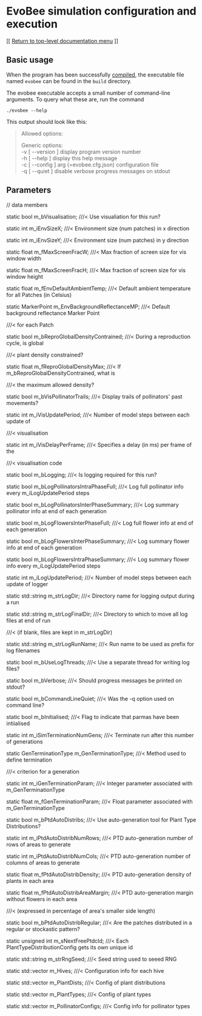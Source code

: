 # EvoBee simulation configuration and execution

[[ [Return to top-level documentation menu](../../README.md) ]]

## Basic usage

When the program has been successfully [compiled](evobee-install.md), the executable file named `evobee` can be found in the `build` directory.

The evobee executable accepts a small number of command-line arguments. To query what these are, run the command

    ./evobee --help

This output should look like this:

>  Allowed options:      
>  
> Generic options:  
> -v [ --version ] display program version number  
> -h [ --help ] display this help message  
> -c [ --config ] arg (=evobee.cfg.json)   configuration file  
> -q [ --quiet ] disable verbose progress messages on   stdout


## Parameters

// data members

static  bool m_bVisualisation; ///< Use visualiation for this run?

static  int m_iEnvSizeX; ///< Environment size (num patches) in x direction

static  int m_iEnvSizeY; ///< Environment size (num patches) in y direction

static  float m_fMaxScreenFracW; ///< Max fraction of screen size for vis window width

static  float m_fMaxScreenFracH; ///< Max fraction of screen size for vis window height

static  float m_fEnvDefaultAmbientTemp; ///< Default ambient temperature for all Patches (in Celsius)

static MarkerPoint m_EnvBackgroundReflectanceMP; ///< Default background reflectance Marker Point

///< for each Patch

static  bool m_bReproGlobalDensityContrained; ///< During a reproduction cycle, is global

///< plant density constrained?

static  float m_fReproGlobalDensityMax; ///< If m_bReproGlobalDensityContrained, what is

///< the maximum allowed density?

static  bool m_bVisPollinatorTrails; ///< Display trails of pollinators' past movements?

static  int m_iVisUpdatePeriod; ///< Number of model steps between each update of

///< visualisation

static  int m_iVisDelayPerFrame; ///< Specifies a delay (in ms) per frame of the

///< visualisation code

static  bool m_bLogging; ///< Is logging required for this run?

static  bool m_bLogPollinatorsIntraPhaseFull; ///< Log full pollinator info every m_iLogUpdatePeriod steps

static  bool m_bLogPollinatorsInterPhaseSummary; ///< Log summary pollinator info at end of each generation

static  bool m_bLogFlowersInterPhaseFull; ///< Log full flower info at end of each generation

static  bool m_bLogFlowersInterPhaseSummary; ///< Log summary flower info at end of each generation

static  bool m_bLogFlowersIntraPhaseSummary; ///< Log summary flower info every m_iLogUpdatePeriod steps

static  int m_iLogUpdatePeriod; ///< Number of model steps between each update of logger

static  std::string m_strLogDir; ///< Directory name for logging output during a run

static  std::string m_strLogFinalDir; ///< Directory to which to move all log files at end of run

///< (if blank, files are kept in m_strLogDir)

static  std::string m_strLogRunName; ///< Run name to be used as prefix for log filenames

static  bool m_bUseLogThreads; ///< Use a separate thread for writing log files?

static  bool m_bVerbose; ///< Should progress messages be printed on stdout?

static  bool m_bCommandLineQuiet; ///< Was the -q option used on command line?

static  bool m_bInitialised; ///< Flag to indicate that parmas have been intiialised

static  int m_iSimTerminationNumGens; ///< Terminate run after this number of generations

static GenTerminationType m_GenTerminationType; ///< Method used to define termination

///< criterion for a generation

static  int m_iGenTerminationParam; ///< Integer parameter associated with m_GenTerminationType

static  float m_fGenTerminationParam; ///< Float parameter associated with m_GenTerminationType

static  bool m_bPtdAutoDistribs; ///< Use auto-generation tool for Plant Type Distributions?

static  int m_iPtdAutoDistribNumRows; ///< PTD auto-generation number of rows of areas to generate

static  int m_iPtdAutoDistribNumCols; ///< PTD auto-generation number of columns of areas to generate

static  float m_fPtdAutoDistribDensity; ///< PTD auto-generation density of plants in each area

static  float m_fPtdAutoDistribAreaMargin; ///< PTD auto-generation margin without flowers in each area

///< (expressed in percentage of area's smaller side length)

static  bool m_bPtdAutoDistribRegular; ///< Are the patches distributed in a regular or stockastic pattern?

static  unsigned  int m_sNextFreePtdcId; ///< Each PlantTypeDistributionConfig gets its own unique id

static  std::string m_strRngSeed; ///< Seed string used to seeed RNG

static  std::vector<HiveConfig> m_Hives; ///< Configuration info for each hive

static  std::vector<PlantTypeDistributionConfig> m_PlantDists; ///< Config of plant distributions

static  std::vector<PlantTypeConfig> m_PlantTypes; ///< Config of plant types

static  std::vector<PollinatorConfig> m_PollinatorConfigs; ///< Config info for pollinator types
<!--stackedit_data:
eyJoaXN0b3J5IjpbODA0ODg3MjAwLDIwNTY0NTAzNjVdfQ==
-->